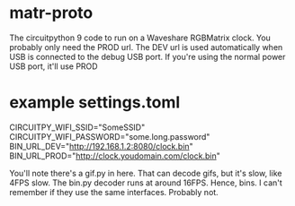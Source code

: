 # matr-proto
The circuitpython 9 code to run on a Waveshare RGBMatrix clock. You probably only need the PROD url. The DEV url is used automatically when USB is connected to the debug USB port. If you're using the normal power USB port, it'll use PROD

# example settings.toml
CIRCUITPY_WIFI_SSID="SomeSSID"  
CIRCUITPY_WIFI_PASSWORD="some.long.password"  
BIN_URL_DEV="http://192.168.1.2:8080/clock.bin"  
BIN_URL_PROD="http://clock.youdomain.com/clock.bin"  

You'll note there's a gif.py in here. That can decode gifs, but it's slow, like 4FPS slow. The bin.py decoder runs at around 16FPS. Hence, bins. I can't remember if they use the same interfaces. Probably not.
